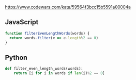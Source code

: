 https://www.codewars.com/kata/59564f3bcc15b5591a00004a

## JavaScript
```js
function filterEvenLengthWords(words) {
  return words.filter(e => e.length%2 == 0)
}
```

## Python
```python
def filter_even_length_words(words):
    return [i for i in words if len(i)%2 == 0]
```